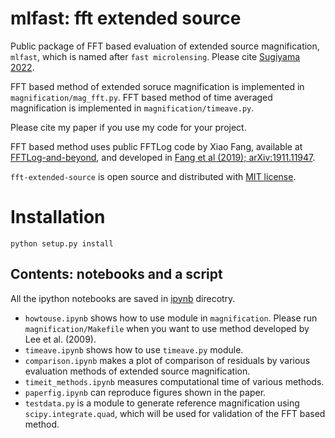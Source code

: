 # mlfast: fft extended source
Public package of FFT based evaluation of extended source magnification, `mlfast`, which is named after `fast microlensing`.
Please cite [Sugiyama 2022](https://arxiv.org/abs/2203.06637).

FFT based method of extended soruce magnification is implemented in `magnification/mag_fft.py`. 
FFT based method of time averaged magnification is implemented in `magnification/timeave.py`.

Please cite my paper if you use my code for your project. 

FFT based method uses public FFTLog code by Xiao Fang, available at [FFTLog-and-beyond](https://github.com/xfangcosmo/FFTLog-and-beyond), and developed in [Fang et al (2019); arXiv:1911.11947](https://arxiv.org/abs/1911.11947).

`fft-extended-source` is open source and distributed with [MIT license](https://opensource.org/licenses/mit).

# Installation
```
python setup.py install
```

## Contents: notebooks and a script
All the ipython notebooks are saved in [ipynb](ipynb) direcotry.
- `howtouse.ipynb` shows how to use module in `magnification`. Please run `magnification/Makefile` when you want to use method developed by Lee et al. (2009).
- `timeave.ipynb` shows how to use `timeave.py` module.
- `comparison.ipynb` makes a plot of comparison of residuals by various evaluation methods of extended source magnification.
- `timeit_methods.ipynb` measures computational time of various methods.
- `paperfig.ipynb` can reproduce figures shown in the paper.
- `testdata.py` is a module to generate reference magnification using `scipy.integrate.quad`, which will be used for validation of the FFT based method.

